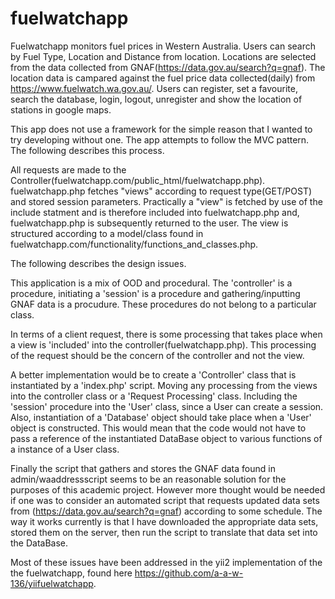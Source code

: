 # fuelwatchapp
Fuelwatchapp monitors fuel prices in Western Australia. Users can search by Fuel Type, Location and Distance from location. Locations are  selected from the data collected from GNAF(https://data.gov.au/search?q=gnaf). The location data is campared against the fuel price data collected(daily) from https://www.fuelwatch.wa.gov.au/. Users can register, set a favourite, search the database, login, logout, unregister and show the location of stations in google maps. 

This app does not use a framework for the simple reason that I wanted to try developing without one. The app attempts to follow the MVC pattern. The following describes this process.

All requests are made to the Controller(fuelwatchapp.com/public_html/fuelwatchapp.php). fuelwatchapp.php fetches "views" according to request type(GET/POST) and stored session parameters. Practically a "view" is fetched by use of the include statment and is therefore included into fuelwatchapp.php and, fuelwatchapp.php is subsequently returned to the user. The view is structured according to a model/class found in fuelwatchapp.com/functionality/functions_and_classes.php.

The following describes the design issues.

This application is a mix of OOD and procedural. The 'controller' is a procedure, initiating a 'session' is a procedure and gathering/inputting GNAF data is a procudure. These procedures do not belong to a particular class. 

In terms of a client request, there is some processing that takes place when a view is 'included' into the controller(fuelwatchapp.php). This processing of the request should be the concern of the controller and not the view.

A better implementation would be to create a 'Controller' class that is instantiated by a 'index.php' script. Moving any processing from the views into the controller class or a 'Request Processing' class. Including the 'session' procedure into the 'User' class, since a User can create a session. Also, instantiation of a 'Database' object should take place when a 'User' object is constructed. This would mean that the code would not have to pass a reference of the instantiated DataBase object to various functions of a instance of a User class.

Finally the script that gathers and stores the GNAF data found in admin/waaddressscript seems to be an reasonable solution for the purposes of this academic project. However more thought would be needed if one was to consider an automated script that requests updated data sets from (https://data.gov.au/search?q=gnaf) according to some schedule. The way it works currently is that I have downloaded the appropriate data sets, stored them on the server, then run the script to translate that data set into the DataBase.

Most of these issues have been addressed in the yii2 implementation of the the fuelwatchapp, found here https://github.com/a-a-w-136/yiifuelwatchapp. 
